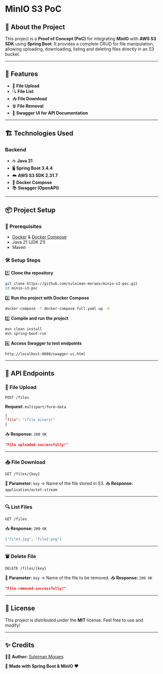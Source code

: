 # MinIO S3 PoC

## 🚀 About the Project

This project is a **Proof of Concept (PoC)** for integrating **MinIO** with **AWS S3 SDK** using **Spring Boot**. It provides a complete CRUD for file manipulation, allowing uploading, downloading, listing and deleting files directly in an S3 bucket.

---

## 📌 Features
- 📂 **File Upload**
- 🔍 **File List**
- 📥 **File Download**
- 🗑️ **File Removal**
- 📄 **Swagger UI for API Documentation**

---

## 🏗️ Technologies Used

### **Backend**
- ☕ **Java 21**
- 🖥️ **Spring Boot 3.4.4**
- ☁️ **AWS S3 SDK 2.31.7**
- 🔄 **Docker Compose**
- 📚 **Swagger (OpenAPI)**

---

## 📦 Project Setup

### 🔧 **Prerequisites**
- [Docker](https://www.docker.com/) & [Docker Compose](https://docs.docker.com/compose/)
- Java 21 (JDK 21)
- Maven

### 🛠️ **Setup Steps**

1️⃣ **Clone the repository**
```sh
git clone https://github.com/suleiman-moraes/minio-s3-poc.git
cd minio-s3-poc
```

2️⃣ **Run the project with Docker Compose**
```sh
docker-compose -f docker-compose-full.yaml up -d
```

3️⃣ **Compile and run the project**
```sh
mvn clean install
mvn spring-boot:run
```

4️⃣ **Access Swagger to test endpoints**
```
http://localhost:8080/swagger-ui.html
```

---

## 📌 **API Endpoints**

### 📂 **File Upload**
```http
POST /files
```
**Request:** `multipart/form-data`
```json
{
"file": "(file binary)"
}
```
📥 **Response:** `200 OK`
```json
"File uploaded successfully!"
```

---
### 📥 **File Download**
```http
GET /files/{key}
```
🔑 **Parameter:** `key` → Name of the file stored in S3. 📥 **Response:** `application/octet-stream`

---
### 🔍 **List Files**
```http
GET /files
```
📥 **Response:** `200 OK`
```json
["file1.jpg", "file2.png"]
```

---
### 🗑️ **Delete File**
```http
DELETE /files/{key}
```
🔑 **Parameter:** `key` → Name of the file to be removed.
📥 **Response:** `200 OK`
```json
"File removed successfully!"
```

---

## 📜 **License**

This project is distributed under the **MIT** license. Feel free to use and modify!

---

## ✨ **Credits**

👨‍💻 **Author:** [Suleiman Moraes](https://github.com/suleiman-moraes)

🚀 **Made with Spring Boot & MinIO** ❤️